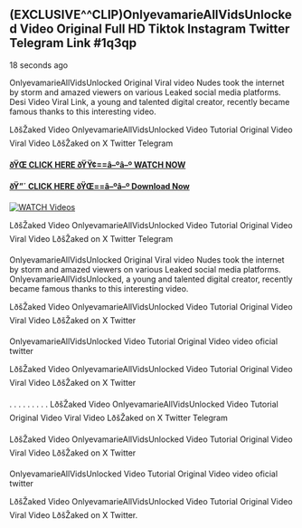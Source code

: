 ## (EXCLUSIVE^^CLIP)OnlyevamarieAllVidsUnlocked Video Original Full HD Tiktok Instagram Twitter Telegram Link #1q3qp

18 seconds ago

OnlyevamarieAllVidsUnlocked Original Viral video Nudes took the internet by storm and amazed viewers on various Leaked social media platforms. Desi Video Viral Link, a young and talented digital creator, recently became famous thanks to this interesting video.

LðšŽaked Video OnlyevamarieAllVidsUnlocked Video Tutorial Original Video Viral Video LðšŽaked on X Twitter Telegram

**[ðŸŒ CLICK HERE ðŸŸ¢==â–ºâ–º WATCH NOW](https://clips-mediaa.blogspot.com/2025/02/video-viral-download.html)**

**[ðŸ”´ CLICK HERE ðŸŒ==â–ºâ–º Download Now](https://clips-mediaa.blogspot.com/2025/02/video-viral-download.html)**

[![WATCH Videos](https://i.imgur.com/dJHk4Zq.gif)](https://clips-mediaa.blogspot.com/2025/02/video-viral-download.html)

LðšŽaked Video OnlyevamarieAllVidsUnlocked Video Tutorial Original Video Viral Video LðšŽaked on X Twitter Telegram

OnlyevamarieAllVidsUnlocked Original Viral video Nudes took the internet by storm and amazed viewers on various Leaked social media platforms. OnlyevamarieAllVidsUnlocked, a young and talented digital creator, recently became famous thanks to this interesting video.

LðšŽaked Video OnlyevamarieAllVidsUnlocked Video Tutorial Original Video Viral Video LðšŽaked on X Twitter

OnlyevamarieAllVidsUnlocked Video Tutorial Original Video video oficial twitter

LðšŽaked Video OnlyevamarieAllVidsUnlocked Video Tutorial Original Video Viral Video LðšŽaked on X Twitter

. . . . . . . . . LðšŽaked Video OnlyevamarieAllVidsUnlocked Video Tutorial Original Video Viral Video LðšŽaked on X Twitter Telegram

LðšŽaked Video OnlyevamarieAllVidsUnlocked Video Tutorial Original Video Viral Video LðšŽaked on X Twitter

OnlyevamarieAllVidsUnlocked Video Tutorial Original Video video oficial twitter

LðšŽaked Video OnlyevamarieAllVidsUnlocked Video Tutorial Original Video Viral Video LðšŽaked on X Twitter.
